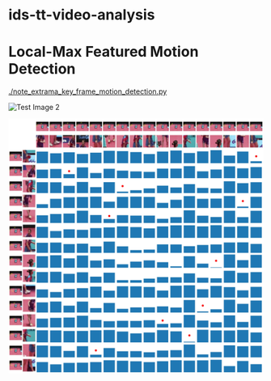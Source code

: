 # ids-tt-video-analysis

# Local-Max Featured Motion Detection

[./note_extrama_key_frame_motion_detection.py](./note_extrama_key_frame_motion_detection.py)

![Test Image 2](presen_materials/local_max_feature_motion_vectors.gif)

![Test Image 1](presen_materials/local_max_feature_dist_mat.jpg)
